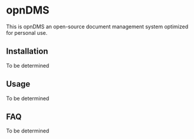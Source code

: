 # opnDMS

This is opnDMS an open-source document management system optimized for personal use.

## Installation

To be determined

## Usage

To be determined

## FAQ

To be determined